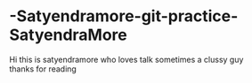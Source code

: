 # -Satyendramore-git-practice-SatyendraMore
Hi this is satyendramore who loves talk sometimes a clussy guy
<br>
thanks for reading
